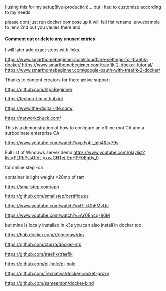 I using this for my setup(live-production)... but i had to customize according to my needs

please dont just run docker compose up it will fail
fist rename .env.example to .env
2nd put you vaules there and

#### Comment out or delete any unused entries

I will later add exact steps with links.

https://www.smarthomebeginner.com/cloudflare-settings-for-traefik-docker/
https://www.smarthomebeginner.com/traefik-2-docker-tutorial/
https://www.smarthomebeginner.com/google-oauth-with-traefik-2-docker/

Thanks to content creators for there active support

https://github.com/htpcBeginner

https://techno-tim.github.io/

https://www.the-digital-life.com/

https://networkchuck.com/

This is a demonstration of how to configure an offline root CA and a surbodinate enterprise CA

https://www.youtube.com/watch?v=pRy4Il_qjh4&t=79s

Full list of Windows server demo
https://www.youtube.com/playlist?list=PLPbPssOfdt-yxxJGHTej-EnHPFOEg0y_0

for online step -ca

container is light weight <20mb of ram

https://smallstep.com/app

https://github.com/smallstep/certificates

https://www.youtube.com/watch?v=RI-kOhFMvUc

https://www.youtube.com/watch?v=AY0En4q-86M

but mine is localy installed in k3s you can also install in docker too

https://hub.docker.com/r/qmcgaw/dns

https://github.com/cturra/docker-ntp

https://github.com/traefik/traefik

https://github.com/pi-hole/pi-hole

https://github.com/Tecnativa/docker-socket-proxy

https://github.com/sameersbn/docker-bind
